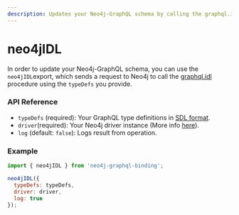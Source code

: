 ```yaml
---
description: Updates your Neo4j-GraphQL schema by calling the graphql.idl procedure.
---
```


# neo4jIDL

In order to update your Neo4j-GraphQL schema, you can use the `neo4jIDL`export, which sends a request to Neo4j to call the [graphql.idl](https://github.com/neo4j-graphql/neo4j-graphql/tree/3.3#uploading-a-graphql-schema) procedure using the `typeDefs` you provide.

### API Reference

* `typeDefs` \(required\): Your GraphQL type definitions in [SDL format](https://www.prisma.io/blog/graphql-sdl-schema-definition-language-6755bcb9ce51/). 
* `driver`\(required\): Your Neo4j driver instance \(More info [here](https://www.npmjs.com/package/neo4j-driver)\). 
* `log` \(default: `false`\): Logs result from operation.

### Example

```javascript
import { neo4jIDL } from 'neo4j-graphql-binding';

neo4jIDL({
  typeDefs: typeDefs,
  driver: driver,
  log: true
});
```


